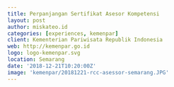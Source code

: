 ```yaml
---
title: Perpanjangan Sertifikat Asesor Kompetensi
layout: post
author: miskateo.id
categories: [experiences, kemenpar]
client: Kementerian Pariwisata Republik Indonesia
web: http://kemenpar.go.id
logo: logo-kemenpar.svg
location: Semarang
date: '2018-12-21T10:20:00Z'
image: 'kemenpar/20181221-rcc-asessor-semarang.JPG'
---
```

